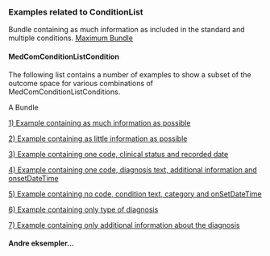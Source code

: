 ### Examples related to ConditionList

Bundle containing as much information as included in the standard and multiple conditions. 
[Maximum Bundle](Bundle-23d8ece4-7cff-47c1-9680-571377c6ea74.html)

#### MedComConditionListCondition
The following list contains a number of examples to show a subset of the outcome space for various combinations of MedComConditionListConditions.

A Bundle 

[1) Example containing as much information as possible](MedComConditionListCondition-4416f7a6-bfd0-4cb1-bf39-fd83bdb2186a.html)

[2) Example containing as little information as possible](MedComConditionListCondition-1d894d1f-f00b-4b23-acd6-8331c172bee4.html)

[3) Example containing one code, clinical status and recorded date](MedComConditionListCondition-4af8657b-ec44-4d8c-81f3-56b0fc9af2c8.html)

[4) Example containing one code, diagnosis text, additional information and onsetDateTime](MedComConditionListCondition-2f703d89-787d-418f-a804-b986aa181492.html)

[5) Example containing no code, condition text, category and onSetDateTime](MedComConditionListCondition-67e02616-49fc-490b-88e4-c29917853308.html)

[6) Example containing only type of diagnosis](MedComConditionListCondition-e84ebce1-a2ea-4e12-a8d3-bbce94da4ba4.html)

[7) Example containing only additional information about the diagnosis](MedComConditionListCondition-3f9e5b46-43a4-4e95-b8cf-eab18f2e6ca9.html)

#### Andre eksempler...